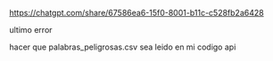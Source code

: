 https://chatgpt.com/share/67586ea6-15f0-8001-b11c-c528fb2a6428

ultimo error 

hacer que palabras_peligrosas.csv sea leido en mi codigo api



